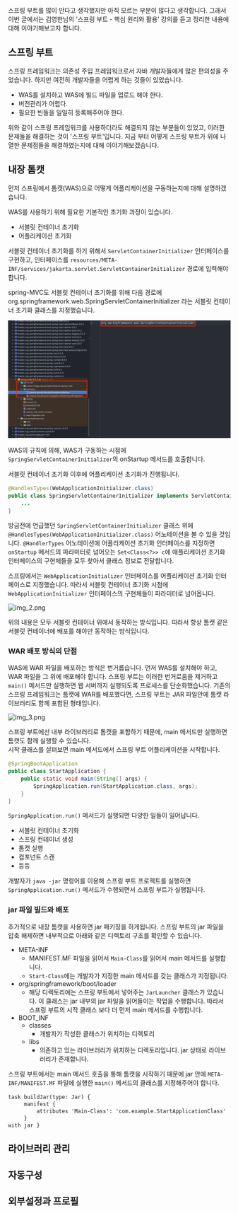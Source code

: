 
스프링 부트를 많이 안다고 생각했지만 아직 모르는 부분이 많다고 생각합니다. 그래서 이번 글에서는 김영한님의 '스프링 부트 - 핵심 원리와 활용' 강의를 듣고 정리한 내용에 대해 이야기해보고자 합니다. 

## 스프링 부트 

스프링 프레임워크는 의존성 주입 프레임워크로서 자바 개발자들에게 많은 편의성을 주었습니다. 하지만 여전히 개발자들을 어렵게 하는 것들이 있었습니다. 
- WAS를 설치하고 WAS에 빌드 파일을 업로드 해야 한다. 
- 버전관리가 어렵다. 
- 필요한 빈들을 일일히 등록해주어야 한다. 

위와 같이 스프링 프레임워크를 사용하더라도 해결되지 않는 부분들이 있었고, 이러한 문제들을 해결하는 것이 '스프링 부트'입니다.
지금 부터 어떻게 스프링 부트가 위에 나열한 문제점들을 해결하였는지에 대해 이야기해보겠습니다. 

## 내장 톰캣 

먼저 스프링에서 톰캣(WAS)으로 어떻게 어플리케이션을 구동하는지에 대해 설명하겠습니다. 

WAS를 사용하기 위해 필요한 기본적인 초기화 과정이 있습니다. 
- 서블릿 컨테이너 초기화 
- 어플리케이션 초기화 

서블릿 컨테이너 초기화를 하기 위해서 ```ServletContainerInitializer``` 인터페이스를 구현하고, 인터페이스를 ````resources/META-INF/services/jakarta.servlet.ServletContainerInitializer```` 경로에 입력해야 합니다. 

spring-MVC도 서블릿 컨테이너 초기화를 위해 다음 경로에 org.springframework.web.SpringServletContainerInitializer 라는 서블릿 컨테이너 초기화 클래스를 지정했습니다.

![img_1.png](img_1.png)

WAS의 규칙에 의해, WAS가 구동하는 시점에 ```SpringServletContainerInitializer```의 onStartup 메서드를 호출합니다. 


서블릿 컨테이너 초기화 이후에 어플리케이션 초기화가 진행됩니다. 

```java
@HandlesTypes(WebApplicationInitializer.class)
public class SpringServletContainerInitializer implements ServletContainerInitializer {
    ...
}
```

방금전에 언급했던 ```SpringServletContainerInitializer``` 클래스 위에 ```@HandlesTypes(WebApplicationInitializer.class)``` 어노테이션을 볼 수 있을 것입니다. 
```@HandlerTypes``` 어노테이션에 어플리케이션 초기화 인터페이스를 지정하면 ```onStartup``` 메서드의 파라미터로 넘어오는 ```Set<Class<?>> c```에 애플리케이션 초기화 인터페이스의 구현체들을 모두 찾아서 클래스 정보로 전달합니다.

스프링에서는 ```WebApplicationInitializer``` 인터페이스를 어플리케이션 초기화 인터페이스로 지정했습니다. 따라서 서블릿 컨테이너 초기화 시점에 ```WebApplicationInitializer``` 인터페이스의 구현체들이 파라미터로 넘어옵니다. 

![img_2.png](img_2.png)

위의 내용은 모두 서블릿 컨테이너 위에서 동작하는 방식입니다. 따라서 항상 톰캣 같은 서블릿 컨테이너에 배포를 해야만 동작하는 방식입니다. 


### WAR 배포 방식의 단점 

WAS에 WAR 파일을 배포하는 방식은 번거롭습니다. 먼저 WAS를 설치해야 하고, WAR 파일을 그 위에 배포해야 합니다. 
스프링 부트는 이러한 번거로움을 제거하고 ```main()``` 메서드만 실행하면 웹 서버까지 실행되도록 프로세스를 단순화했습니다. 기존의 스프링 프레임워크는 톰캣에 WAR를 배포했다면, 스프링 부트는 JAR 파일안에 톰캣 라이브러리도 함께 포함된 형태입니다. 

![img_3.png](img_3.png)

스프링 부트에선 내부 라이브러리로 톰캣을 포함하기 때문에, main 메서드만 실행하면 톰캣도 함깨 실행할 수 있습니다.  
시작 클래스를 살펴보면 main 메서드에서 스프링 부트 어플리케이션을 시작합니다. 
```java
@SpringBootApplication
public class StartApplication {
    public static void main(String[] args) {
        SpringApplication.run(StartApplication.class, args);
    }
}
```
```SpringApplication.run()``` 메서드가 실행되면 다양한 일들이 일어납니다. 
- 서블릿 컨테이너 초기화 
- 스프링 컨테이너 생성  
- 톰캣 실행 
- 컴포넌트 스캔 
- 등등 

개발자가 ```java -jar``` 명령어를 이용해 스프링 부트 프로젝트를 실행하면 ```SpringApplication.run()``` 메서드가 수행되면서 스프링 부트가 실행됩니다. 

### jar 파일 빌드와 배포
추가적으로 내장 톰캣을 사용하면 jar 패키징을 하게됩니다. 
스프링 부트의 jar 파일을 압축 해제하면 내부적으로 아래와 같은 디렉토리 구조를 확인할 수 있습니다.  

- META-INF
  - MANIFEST.MF 파일을 읽어서 ```Main-Class```를 읽어서 main 메서드를 실행합니다.
  - ```Start-Class```에는 개발자가 지정한 main 메서드를 갖는 클래스가 지정됩니다.
- org/springframework/boot/loader
  - 해당 디렉토리에는 스프링 부트에서 넣어주는 ```JarLauncher``` 클래스가 있습니다. 이 클래스는 jar 내부의 jar 파일을 읽어들이는 작업을 수행합니다. 따라서 스프링 부트의 시작 클래스 보다 더 먼저 main 메서드를 수행합니다. 
- BOOT_INF
  - classes
    - 개발자가 작성한 클래스가 위치하는 디렉토리 
  - libs
    - 의존하고 있는 라이브러리가 위치하는 디렉토리입니다. jar 상태로 라이브러리가 존재합니다.  


스프링 부트에서는 main 메서드 호출을 통해 톰캣을 시작하기 때문에 jar 안에 ```META-INF/MANIFEST.MF``` 파일에 실행한 ```main()``` 메서드의 클래스를 지정해주어야 합니다.
```
task buildJar(type: Jar) {
     manifest {
         attributes 'Main-Class': 'com.example.StartApplicationClass'
     }
with jar }
```

## 라이브러리 관리 
## 자동구성 
## 외부설정과 프로필 
